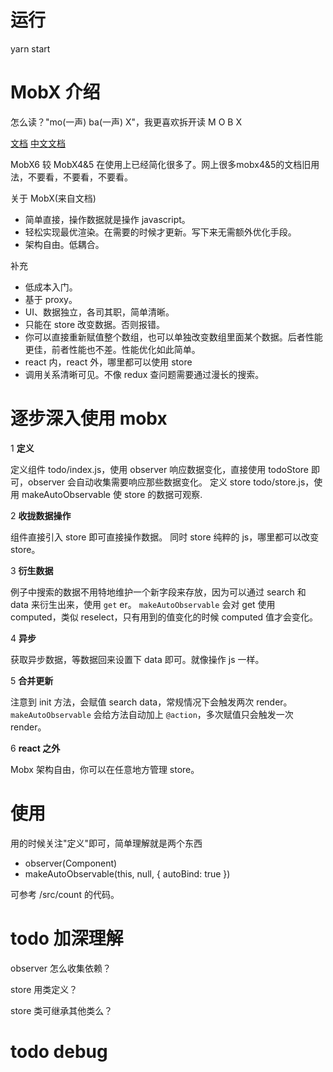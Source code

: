 # 运行

yarn start

# MobX 介绍

怎么读？"mo(一声) ba(一声) X"，我更喜欢拆开读 M O B X

[文档](https://mobx.js.org/README.html) [中文文档](https://zh.mobx.js.org/README.html) 

MobX6 较 MobX4&5 在使用上已经简化很多了。网上很多mobx4&5的文档旧用法，不要看，不要看，不要看。

关于 MobX(来自文档)

- 简单直接，操作数据就是操作 javascript。
- 轻松实现最优渲染。在需要的时候才更新。写下来无需额外优化手段。
- 架构自由。低耦合。

补充
- 低成本入门。
- 基于 proxy。
- UI、数据独立，各司其职，简单清晰。
- 只能在 store 改变数据。否则报错。
- 你可以直接重新赋值整个数组，也可以单独改变数组里面某个数据。后者性能更佳，前者性能也不差。性能优化如此简单。
- react 内，react 外，哪里都可以使用 store
- 调用关系清晰可见。不像 redux 查问题需要通过漫长的搜索。

# 逐步深入使用 mobx

1 **定义**

定义组件 todo/index.js，使用 observer 响应数据变化，直接使用 todoStore 即可，observer 会自动收集需要响应那些数据变化。
定义 store todo/store.js，使用 makeAutoObservable 使 store 的数据可观察.

2 **收拢数据操作**

组件直接引入 store 即可直接操作数据。
同时 store 纯粹的 js，哪里都可以改变 store。

3 **衍生数据**

例子中搜索的数据不用特地维护一个新字段来存放，因为可以通过 search 和 data 来衍生出来，使用 `get` er。
`makeAutoObservable` 会对 get 使用 computed，类似 reselect，只有用到的值变化的时候 computed 值才会变化。

4 **异步**

获取异步数据，等数据回来设置下 data 即可。就像操作 js 一样。

5 **合并更新**

注意到 init 方法，会赋值 search data，常规情况下会触发两次 render。
`makeAutoObservable` 会给方法自动加上 `@action`，多次赋值只会触发一次 render。

6 **react 之外**

Mobx 架构自由，你可以在任意地方管理 store。

# 使用

用的时候关注"定义"即可，简单理解就是两个东西
- observer(Component)
- makeAutoObservable(this, null, { autoBind: true })

可参考 /src/count 的代码。

# todo 加深理解

observer 怎么收集依赖？

store 用类定义？ 

store 类可继承其他类么？

# todo debug
